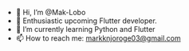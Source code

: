 - 👋 Hi, I’m @Mak-Lobo
- 👀 Enthusiastic upcoming Flutter developer.
- 🌱 I’m currently learning Python and Flutter
- 📫 How to reach me: markknjoroge03@gmail.com


<!---
Mak-Lobo/Mak-Lobo is a ✨ special ✨ repository because its `README.md` (this file) appears on your GitHub profile.
You can click the Preview link to take a look at your changes.
--->
